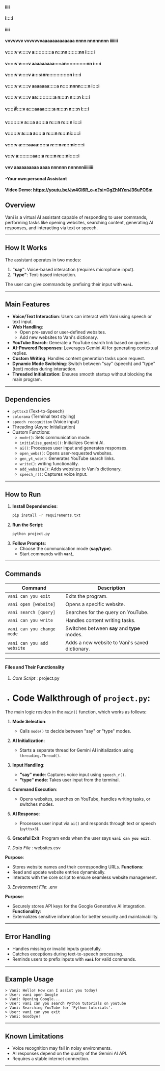 ####                                                             iiii
####                                                            i::::i
####                                                             iiii
####
#### vvvvvvv           vvvvvvvaaaaaaaaaaaaa  nnnn  nnnnnnnn    iiiiiii
####  v:::::v         v:::::v a::::::::::::a n:::nn::::::::nn  i:::::i
####   v:::::v       v:::::v  aaaaaaaaa:::::an::::::::::::::nn  i::::i
####    v:::::v     v:::::v            a::::ann:::::::::::::::n i::::i
####     v:::::v   v:::::v      aaaaaaa:::::a  n:::::nnnn:::::n i::::i
####      v:::::v v:::::v     aa::::::::::::a  n::::n    n::::n i::::i
####       v:::::v:::::v     a::::aaaa::::::a  n::::n    n::::n i::::i
####        v:::::::::v     a::::a    a:::::a  n::::n    n::::n i::::i
####         v:::::::v      a::::a    a:::::a  n::::n    n::::ni::::::i
####          v:::::v       a:::::aaaa::::::a  n::::n    n::::ni::::::i
####           v:::v         a::::::::::aa:::a n::::n    n::::ni::::::i
####            vvv           aaaaaaaaaa  aaaa nnnnnn    nnnnnniiiiiiii
####
####                                         -Your own personal Assistant


#### Video Demo:  https://youtu.be/Jw4GI6R_o-o?si=GgZhNYenJ36uPOSm

## **Overview**
Vani is a virtual AI assistant capable of responding to user commands, performing tasks like opening websites, searching content, generating AI responses, and interacting via text or speech.

---

## **How It Works**
The assistant operates in two modes:
1. **"say"**: Voice-based interaction (requires microphone input).
2. **"type"**: Text-based interaction.

The user can give commands by prefixing their input with **`vani`**.

---

## **Main Features**
- **Voice/Text Interaction**: Users can interact with Vani using speech or text input.
- **Web Handling**:
  - Open pre-saved or user-defined websites.
  - Add new websites to Vani's dictionary.
- **YouTube Search**: Generate a YouTube search link based on queries.
- **AI-Powered Responses**: Leverages Gemini AI for generating contextual replies.
- **Custom Writing**: Handles content generation tasks upon request.
- **Dynamic Mode Switching**: Switch between "say" (speech) and "type" (text) modes during interaction.
- **Threaded Initialization**: Ensures smooth startup without blocking the main program.

---

## **Dependencies**
- `pyttsx3` (Text-to-Speech)
- `colorama` (Terminal text styling)
- `speech recognition` (Voice input)
- Threading (Async Initialization)
- Custom Functions:
  - `mode()`: Sets communication mode.
  - `initialise_gemini()`: Initializes Gemini AI.
  - `ai()`: Processes user input and generates responses.
  - `open_webs()`: Opens user-requested websites.
  - `gen_yt_vdo()`: Generates YouTube search links.
  - `write()`: writing functionality.
  - `add_website()`: Adds websites to Vani's dictionary.
  - `speech_r()`: Captures voice input.

---

## **How to Run**
1. **Install Dependencies**:
   ```bash
   pip install -r requirements.txt
   ```
2. **Run the Script**:
   ```bash
   python project.py
   ```
3. **Follow Prompts**:
   - Choose the communication mode (**say/type**).
   - Start commands with **`vani`**.

---

## **Commands**
| Command                         | Description                                           |
|---------------------------------|-------------------------------------------------------|
| `vani can you exit`             | Exits the program.                                    |
| `vani open [website]`           | Opens a specific website.                             |
| `vani search [query]`           | Searches for the query on YouTube.                    |
| `vani can you write`            | Handles content writing tasks.                        |
| `vani can you change mode`      | Switches between **say** and **type** modes.          |
| `vani can you add website`      | Adds a new website to Vani's saved dictionary.        |

---

#### **Files and Their Functionality**
1. *Core Script* : project.py
- # Code Walkthrough of `project.py`:

The main logic resides in the `main()` function, which works as follows:

1. **Mode Selection**:
   - Calls `mode()` to decide between "say" or "type" modes.
2. **AI Initialization**:
   - Starts a separate thread for Gemini AI initialization using `threading.Thread()`.
3. **Input Handling**:
   - **"say" mode**: Captures voice input using `speech_r()`.
   - **"type" mode**: Takes user input from the terminal.
4. **Command Execution**:
   - Opens websites, searches on YouTube, handles writing tasks, or switches modes.
5. **AI Response**:
   - Processes user input via `ai()` and responds through text or speech (`pyttsx3`).
6. **Graceful Exit**: Program ends when the user says **`vani can you exit`**.

2. *Data File* : websites.csv

**Purpose**:
- Stores website names and their corresponding URLs.
**Functions**:
- Read and update website entries dynamically.
- Interacts with the core script to ensure seamless website management.

3. *Environment File*: .env

**Purpose**:
- Securely stores API keys for the Google Generative AI integration.
**Functionality**:
- Externalizes sensitive information for better security and maintainability.

---

## **Error Handling**
- Handles missing or invalid inputs gracefully.
- Catches exceptions during text-to-speech processing.
- Reminds users to prefix inputs with **`vani`** for valid commands.

---

## **Example Usage**
```text
> Vani: Hello! How can I assist you today?
> User: vani open Google
> Vani: Opening Google...
> User: vani can you search Python tutorials on youtube
> Vani: Searching YouTube for 'Python tutorials'.
> User: vani can you exit
> Vani: Goodbye!
```

---

## **Known Limitations**
- Voice recognition may fail in noisy environments.
- AI responses depend on the quality of the Gemini AI API.
- Requires a stable internet connection.
---
